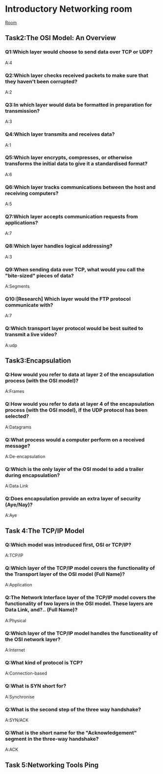 # Introductory Networking room
[Room](https://tryhackme.com/room/introtonetworking)
## Task2:The OSI Model: An Overview

### Q1:Which layer would choose to send data over TCP or UDP?
   A:4
### Q2:Which layer checks received packets to make sure that they haven't been corrupted?
A:2
### Q3:In which layer would data be formatted in preparation for transmission?
A:3
### Q4:Which layer transmits and receives data?
A:1
### Q5:Which layer encrypts, compresses, or otherwise transforms the initial data to give it a standardised format? 
A:6
### Q6:Which layer tracks communications between the host and receiving computers? 
A:5
### Q7:Which layer accepts communication requests from applications? 
A:7
### Q8:Which layer handles logical addressing?
A:3
### Q9:When sending data over TCP, what would you call the "bite-sized" pieces of data?
A:Segments
### Q10:[Research] Which layer would the FTP protocol communicate with?
A:7
### Q:Which transport layer protocol would be best suited to transmit a live video?
A:udp

## Task3:Encapsulation

### Q:How would you refer to data at layer 2 of the encapsulation process (with the OSI model)?
A:Frames
### Q:How would you refer to data at layer 4 of the encapsulation process (with the OSI model), if the UDP protocol has been selected?
A:Datagrams
### Q:What process would a computer perform on a received message?
A:De-encapsulation
### Q:Which is the only layer of the OSI model to add a trailer during encapsulation? 
A:Data Link
### Q:Does encapsulation provide an extra layer of security (Aye/Nay)? 
A:Aye

## Task 4:The TCP/IP Model    

### Q:Which model was introduced first, OSI or TCP/IP?
A:TCP/IP
### Q:Which layer of the TCP/IP model covers the functionality of the Transport layer of the OSI model (Full Name)?
A:Application
### Q:The Network Interface layer of the TCP/IP model covers the functionality of two layers in the OSI model. These layers are Data Link, and?.. (Full Name)?
A:Physical
### Q:Which layer of the TCP/IP model handles the functionality of the OSI network layer?
A:Internet
### Q:What kind of protocol is TCP?
A:Connection-based
### Q:What is SYN short for?
A:Synchronise
### Q:What is the second step of the three way handshake?
A:SYN/ACK
### Q:What is the short name for the "Acknowledgement" segment in the three-way handshake?
A:ACK

## Task 5:Networking Tools Ping

###
